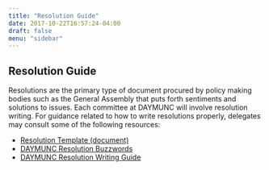 ```yaml
---
title: "Resolution Guide"
date: 2017-10-22T16:57:24-04:00
draft: false
menu: "sidebar"
---
```


## Resolution Guide

Resolutions are the primary type of document procured by policy making bodies such as the General Assembly that puts forth sentiments and solutions to issues.
Each committee at DAYMUNC will involve resolution writing.
For guidance related to how to write resolutions properly, delegates may consult some of the following resources:

- [Resolution Template (document)](resources/resolution_template.doc)
- [DAYMUNC Resolution Buzzwords](resources/buzzwords.pdf)
- [DAYMUNC Resolution Writing Guide](resources/res_guide.pdf)